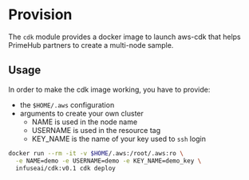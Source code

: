 # Provision

The `cdk` module provides a docker image to launch aws-cdk that helps PrimeHub partners to create a multi-node sample.

## Usage

In order to make the cdk image working, you have to provide:

* the `$HOME/.aws` configuration
* arguments to create your own cluster
  * NAME is used in the node name
  * USERNAME is used in the resource tag
  * KEY\_NAME is the name of your key used to `ssh` login

```bash
docker run --rm -it -v $HOME/.aws:/root/.aws:ro \
  -e NAME=demo -e USERNAME=demo -e KEY_NAME=demo_key \
  infuseai/cdk:v0.1 cdk deploy
```
